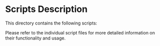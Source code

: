 # Scripts Description

This directory contains the following scripts:


Please refer to the individual script files for more detailed information on their functionality and usage.
